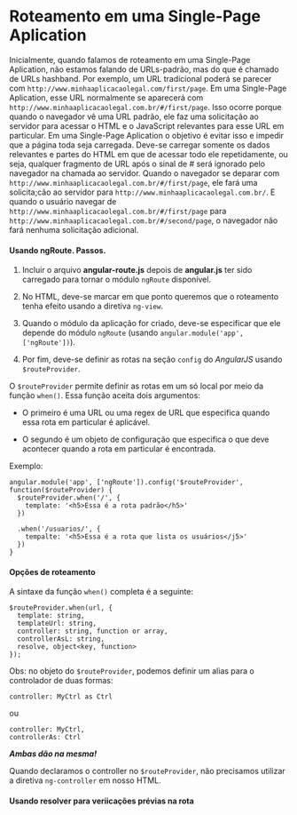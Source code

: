 # Roteamento em uma Single-Page Aplication

Inicialmente, quando falamos de roteamento em uma Single-Page
Aplication, não estamos falando de URLs-padrão, mas do que é chamado de
URLs hashband. Por exemplo, um URL tradicional poderá se parecer com
`http://www.minhaaplicacaolegal.com/first/page`. Em uma Single-Page
Aplication, esse URL normalmente se aparecerá com `http://www.minhaaplicacaolegal.com.br/#/first/page`. Isso ocorre porque quando o navegador vê uma URL padrão, ele faz uma solicitação ao servidor para acessar o HTML e o JavaScript relevantes para esse URL em particular. Em uma Single-Page Aplication o objetivo é evitar isso e impedir que a página toda seja carregada. Deve-se carregar somente os dados relevantes e partes do HTML em que de acessar todo ele repetidamente, ou seja, qualquer fragmento de URL após o sinal de *#* será ignorado pelo navegador na chamada ao servidor. Quando o navegador se deparar com `http://www.minhaaplicacaolegal.com.br/#/first/page`, ele fará uma solicita;cão ao servidor para `http://www.minhaaplicacaolegal.com.br/`. E quando o usuário navegar de `http://www.minhaaplicacaolegal.com.br/#/first/page` para `http://www.minhaaplicacaolegal.com.br/#/second/page`, o navegador não fará nenhuma solicitação adicional.

#### Usando ngRoute.  Passos.

1. Incluir o arquivo **angular-route.js** depois de **angular.js** ter
   sido carregado para tornar o módulo `ngRoute` disponível.

2. No HTML, deve-se marcar em que ponto queremos que o roteamento tenha
   efeito usando a diretiva `ng-view`.

3. Quando o módulo da aplicação for criado, deve-se especificar que ele
   depende do módulo `ngRoute` (usando `angular.module('app',
['ngRoute'])`).

4. Por fim, deve-se definir as rotas na seção `config` do *AngularJS*
   usando `$routeProvider`.

O `$routeProvider` permite definir as rotas em um só local por meio da
função `when()`. Essa função aceita dois argumentos:

- O primeiro é uma URL ou uma regex de URL que especifica quando essa
  rota em particular é aplicável.

-  O segundo é um objeto de configuração que especifica o que deve
   acontecer quando a rota em particular é encontrada.

Exemplo:

```
angular.module('app', ['ngRoute']).config('$routeProvider',
function($routeProvider) {
  $routeProvider.when('/', {
    template: '<h5>Essa é a rota padrão</h5>'
  })

  .when('/usuarios/', {
    tempalte: '<h5>Essa é a rota que lista os usuários</j5>'
  })
}
```

#### Opções de roteamento

A sintaxe da função `when()` completa é a seguinte:

```
$routeProvider.when(url, {
  template: string,
  templateUrl: string,
  controller: string, function or array,
  controllerAsL: string,
  resolve, object<key, function>
});
```

Obs: no objeto do `$routeProvider`, podemos definir um alias para o
controlador de duas formas: 

`controller: MyCtrl as Ctrl`

ou 

```
controller: MyCtrl,
controllerAs: Ctrl
```

***Ambas dão na mesma!***

Quando declaramos o controller no `$routeProvider`, não precisamos
utilizar a diretiva `ng-controller` em nosso HTML.

#### Usando resolver para veriicações prévias na rota
